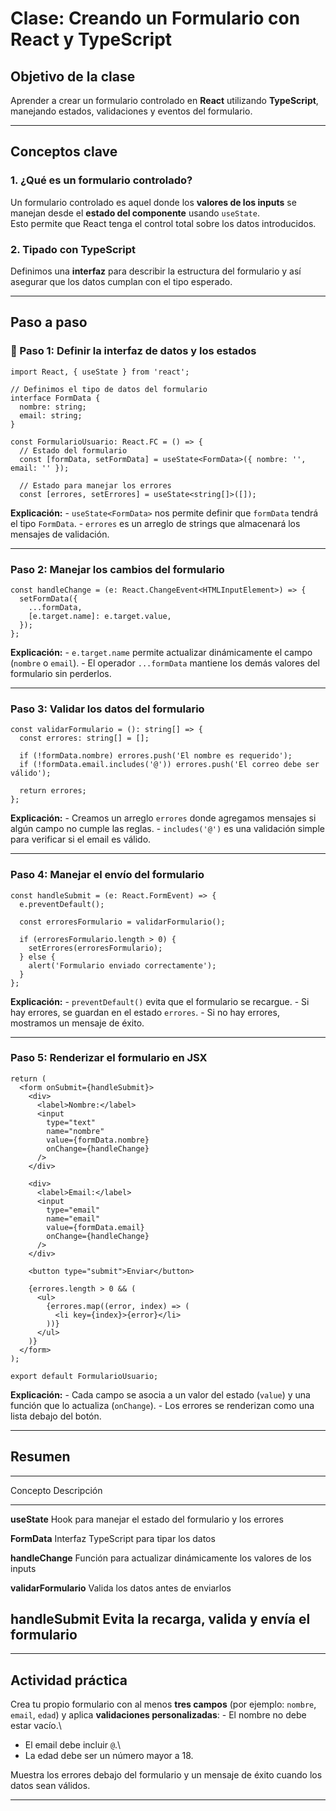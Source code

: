 #  Clase: Creando un Formulario con React y TypeScript

##  Objetivo de la clase

Aprender a crear un formulario controlado en **React** utilizando
**TypeScript**, manejando estados, validaciones y eventos del
formulario.

------------------------------------------------------------------------

##  Conceptos clave

### 1. ¿Qué es un formulario controlado?

Un formulario controlado es aquel donde los **valores de los inputs** se
manejan desde el **estado del componente** usando `useState`.\
Esto permite que React tenga el control total sobre los datos
introducidos.

### 2. Tipado con TypeScript

Definimos una **interfaz** para describir la estructura del formulario y
así asegurar que los datos cumplan con el tipo esperado.

------------------------------------------------------------------------

##  Paso a paso

### 🔹 Paso 1: Definir la interfaz de datos y los estados

``` tsx
import React, { useState } from 'react';

// Definimos el tipo de datos del formulario
interface FormData {
  nombre: string;
  email: string;
}

const FormularioUsuario: React.FC = () => {
  // Estado del formulario
  const [formData, setFormData] = useState<FormData>({ nombre: '', email: '' });

  // Estado para manejar los errores
  const [errores, setErrores] = useState<string[]>([]);
```

 **Explicación:** - `useState<FormData>` nos permite definir que
`formData` tendrá el tipo `FormData`. - `errores` es un arreglo de
strings que almacenará los mensajes de validación.

------------------------------------------------------------------------

###  Paso 2: Manejar los cambios del formulario

``` tsx
const handleChange = (e: React.ChangeEvent<HTMLInputElement>) => {
  setFormData({
    ...formData,
    [e.target.name]: e.target.value,
  });
};
```

 **Explicación:** - `e.target.name` permite actualizar dinámicamente
el campo (`nombre` o `email`). - El operador `...formData` mantiene los
demás valores del formulario sin perderlos.

------------------------------------------------------------------------

###  Paso 3: Validar los datos del formulario

``` tsx
const validarFormulario = (): string[] => {
  const errores: string[] = [];

  if (!formData.nombre) errores.push('El nombre es requerido');
  if (!formData.email.includes('@')) errores.push('El correo debe ser válido');

  return errores;
};
```

 **Explicación:** - Creamos un arreglo `errores` donde agregamos
mensajes si algún campo no cumple las reglas. - `includes('@')` es una
validación simple para verificar si el email es válido.

------------------------------------------------------------------------

###  Paso 4: Manejar el envío del formulario

``` tsx
const handleSubmit = (e: React.FormEvent) => {
  e.preventDefault();

  const erroresFormulario = validarFormulario();

  if (erroresFormulario.length > 0) {
    setErrores(erroresFormulario);
  } else {
    alert('Formulario enviado correctamente');
  }
};
```

 **Explicación:** - `preventDefault()` evita que el formulario se
recargue. - Si hay errores, se guardan en el estado `errores`. - Si no
hay errores, mostramos un mensaje de éxito.

------------------------------------------------------------------------

###  Paso 5: Renderizar el formulario en JSX

``` tsx
return (
  <form onSubmit={handleSubmit}>
    <div>
      <label>Nombre:</label>
      <input
        type="text"
        name="nombre"
        value={formData.nombre}
        onChange={handleChange}
      />
    </div>

    <div>
      <label>Email:</label>
      <input
        type="email"
        name="email"
        value={formData.email}
        onChange={handleChange}
      />
    </div>

    <button type="submit">Enviar</button>

    {errores.length > 0 && (
      <ul>
        {errores.map((error, index) => (
          <li key={index}>{error}</li>
        ))}
      </ul>
    )}
  </form>
);

export default FormularioUsuario;
```

 **Explicación:** - Cada campo se asocia a un valor del estado
(`value`) y una función que lo actualiza (`onChange`). - Los errores se
renderizan como una lista debajo del botón.

------------------------------------------------------------------------

##  Resumen

  -----------------------------------------------------------------------
  Concepto                        Descripción
  ------------------------------- ---------------------------------------
  **useState**                    Hook para manejar el estado del
                                  formulario y los errores

  **FormData**                    Interfaz TypeScript para tipar los
                                  datos

  **handleChange**                Función para actualizar dinámicamente
                                  los valores de los inputs

  **validarFormulario**           Valida los datos antes de enviarlos

  **handleSubmit**                Evita la recarga, valida y envía el
                                  formulario
  -----------------------------------------------------------------------

------------------------------------------------------------------------

##  Actividad práctica

Crea tu propio formulario con al menos **tres campos** (por ejemplo:
`nombre`, `email`, `edad`) y aplica **validaciones personalizadas**: -
El nombre no debe estar vacío.\
- El email debe incluir `@`.\
- La edad debe ser un número mayor a 18.

Muestra los errores debajo del formulario y un mensaje de éxito cuando
los datos sean válidos.

-------------------------------------------------------------------